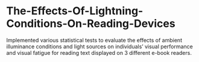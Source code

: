 # The-Effects-Of-Lightning-Conditions-On-Reading-Devices
Implemented various statistical tests to evaluate the effects of ambient illuminance conditions and light sources 
on individuals’ visual performance and visual fatigue for reading text displayed on 3 different e-book readers.   
